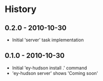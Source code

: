 # History

## 0.2.0 - 2010-10-30

* Initial 'server' task implementation

## 0.1.0 - 2010-10-30

* Initial 'ey-hudson install .' command
* 'ey-hudson server' shows 'Coming soon'
